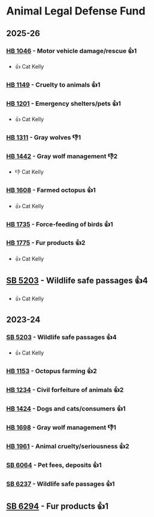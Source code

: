 # Animal Legal Defense Fund
## 2025-26

### [HB 1046](/bill/2025-26/hb/1046/) - Motor vehicle damage/rescue 👍1  
* 👍 Cat Kelly

### [HB 1149](/bill/2025-26/hb/1149/) - Cruelty to animals 👍1  

### [HB 1201](/bill/2025-26/hb/1201/) - Emergency shelters/pets 👍1  
* 👍 Cat Kelly

### [HB 1311](/bill/2025-26/hb/1311/) - Gray wolves  👎1 

### [HB 1442](/bill/2025-26/hb/1442/) - Gray wolf management  👎2 
* 👎 Cat Kelly

### [HB 1608](/bill/2025-26/hb/1608/) - Farmed octopus 👍1  
* 👍 Cat Kelly

### [HB 1735](/bill/2025-26/hb/1735/) - Force-feeding of birds 👍1  

### [HB 1775](/bill/2025-26/hb/1775/) - Fur products 👍2  
* 👍 Cat Kelly

## [SB 5203](/bill/2025-26/sb/5203/) - Wildlife safe passages 👍4  
* 👍 Cat Kelly

## 2023-24

### [SB 5203](/bill/2023-24/sb/5203/) - Wildlife safe passages 👍4  
* 👍 Cat Kelly

### [HB 1153](/bill/2023-24/hb/1153/) - Octopus farming 👍2  

### [HB 1234](/bill/2023-24/hb/1234/) - Civil forfeiture of animals 👍2  

### [HB 1424](/bill/2023-24/hb/1424/) - Dogs and cats/consumers 👍1  

### [HB 1698](/bill/2023-24/hb/1698/) - Gray wolf management  👎1 

### [HB 1961](/bill/2023-24/hb/1961/) - Animal cruelty/seriousness 👍2  

### [SB 6064](/bill/2023-24/sb/6064/) - Pet fees, deposits 👍1  

### [SB 6237](/bill/2023-24/sb/6237/) - Wildlife safe passages 👍1  

## [SB 6294](/bill/2023-24/sb/6294/) - Fur products 👍1  

